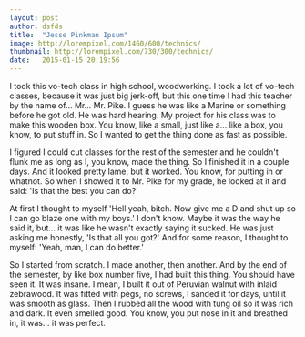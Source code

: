 ```yaml
---
layout: post
author: dsfds
title:  "Jesse Pinkman Ipsum"
image: http://lorempixel.com/1460/600/technics/
thumbnail: http://lorempixel.com/730/300/technics/
date:   2015-01-15 20:19:56
---
```

I took this vo-tech class in high school, woodworking. I took a lot of vo-tech classes, because it was just big jerk-off, but this one time I had this teacher by the name of... Mr... Mr. Pike. I guess he was like a Marine or something before he got old. He was hard hearing. My project for his class was to make this wooden box. You know, like a small, just like a... like a box, you know, to put stuff in. So I wanted to get the thing done as fast as possible.

I figured I could cut classes for the rest of the semester and he couldn't flunk me as long as I, you know, made the thing. So I finished it in a couple days. And it looked pretty lame, but it worked. You know, for putting in or whatnot. So when I showed it to Mr. Pike for my grade, he looked at it and said: 'Is that the best you can do?'

At first I thought to myself 'Hell yeah, bitch. Now give me a D and shut up so I can go blaze one with my boys.' I don't know. Maybe it was the way he said it, but... it was like he wasn't exactly saying it sucked. He was just asking me honestly, 'Is that all you got?' And for some reason, I thought to myself: 'Yeah, man, I can do better.'

So I started from scratch. I made another, then another. And by the end of the semester, by like box number five, I had built this thing. You should have seen it. It was insane. I mean, I built it out of Peruvian walnut with inlaid zebrawood. It was fitted with pegs, no screws, I sanded it for days, until it was smooth as glass. Then I rubbed all the wood with tung oil so it was rich and dark. It even smelled good. You know, you put nose in it and breathed in, it was... it was perfect.
